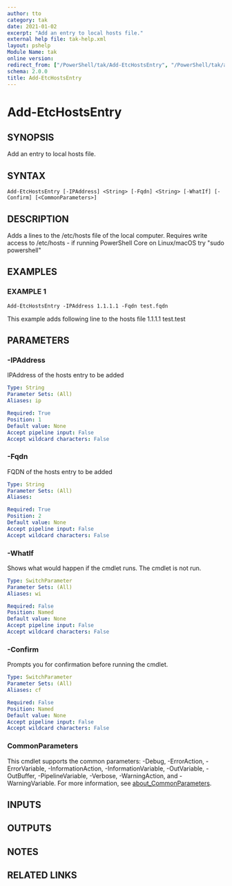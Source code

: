 ```yaml
---
author: tto
category: tak
date: 2021-01-02
excerpt: "Add an entry to local hosts file."
external help file: tak-help.xml
layout: pshelp
Module Name: tak
online version:
redirect_from: ["/PowerShell/tak/Add-EtcHostsEntry", "/PowerShell/tak/add-etchostsentry", "/PowerShell/add-etchostsentry"]
schema: 2.0.0
title: Add-EtcHostsEntry
---
```


# Add-EtcHostsEntry

## SYNOPSIS
Add an entry to local hosts file.

## SYNTAX

```
Add-EtcHostsEntry [-IPAddress] <String> [-Fqdn] <String> [-WhatIf] [-Confirm] [<CommonParameters>]
```

## DESCRIPTION
Adds a lines to the /etc/hosts file of the local computer.
Requires write access to /etc/hosts - if running PowerShell Core on  Linux/macOS try "sudo powershell"

## EXAMPLES

### EXAMPLE 1
```
Add-EtcHostsEntry -IPAddress 1.1.1.1 -Fqdn test.fqdn
```

This example adds following line to the hosts file
1.1.1.1 test.test

## PARAMETERS

### -IPAddress
IPAddress of the hosts entry to be added

```yaml
Type: String
Parameter Sets: (All)
Aliases: ip

Required: True
Position: 1
Default value: None
Accept pipeline input: False
Accept wildcard characters: False
```

### -Fqdn
FQDN of the hosts entry to be added

```yaml
Type: String
Parameter Sets: (All)
Aliases:

Required: True
Position: 2
Default value: None
Accept pipeline input: False
Accept wildcard characters: False
```

### -WhatIf
Shows what would happen if the cmdlet runs.
The cmdlet is not run.

```yaml
Type: SwitchParameter
Parameter Sets: (All)
Aliases: wi

Required: False
Position: Named
Default value: None
Accept pipeline input: False
Accept wildcard characters: False
```

### -Confirm
Prompts you for confirmation before running the cmdlet.

```yaml
Type: SwitchParameter
Parameter Sets: (All)
Aliases: cf

Required: False
Position: Named
Default value: None
Accept pipeline input: False
Accept wildcard characters: False
```

### CommonParameters
This cmdlet supports the common parameters: -Debug, -ErrorAction, -ErrorVariable, -InformationAction, -InformationVariable, -OutVariable, -OutBuffer, -PipelineVariable, -Verbose, -WarningAction, and -WarningVariable. For more information, see [about_CommonParameters](http://go.microsoft.com/fwlink/?LinkID=113216).

## INPUTS

## OUTPUTS

## NOTES

## RELATED LINKS
